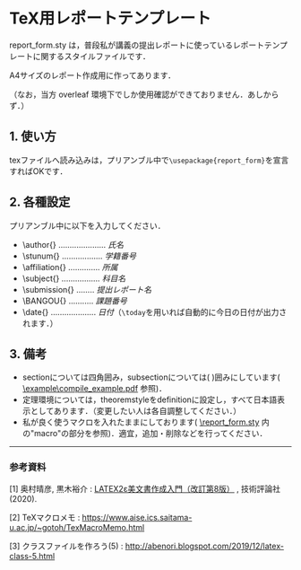 # TeX用レポートテンプレート

report_form.sty は，普段私が講義の提出レポートに使っているレポートテンプレートに関するスタイルファイルです．

A4サイズのレポート作成用に作ってあります．

（なお，当方 overleaf 環境下でしか使用確認ができておりません．あしからず．）

## 1. 使い方

texファイルへ読み込みは，プリアンブル中で`\usepackage{report_form}`を宣言すればOKです．


## 2. 各種設定

プリアンブル中に以下を入力してください．

- \author{} ..................... *氏名*
- \stunum{} .................. *学籍番号*
- \affiliation{} .............. *所属*
- \subject{} ................. *科目名*
- \submission{} ........ *提出レポート名*
- \BANGOU{} ........... *課題番号*
- \date{} .................... *日付*（`\today`を用いれば自動的に今日の日付が出力されます．）


## 3. 備考
- sectionについては四角囲み，subsectionについては( )囲みにしています( [\example\compile_example.pdf](https://github.com/Loschmidt-constant/TeX_report-template/tree/main/example/compile_example.pdf) 参照)．
- 定理環境については，theoremstyleをdefinitionに設定し，すべて日本語表示としてあります．（変更したい人は各自調整してください．）
- 私が良く使うマクロを入れたままにしております( [\report_form.sty](https://github.com/Loschmidt-constant/TeX_report-template/blob/main/report_form.sty) 内の"macro"の部分を参照)．適宜，追加・削除などを行ってください．

***
### 参考資料  
[1] 奥村晴彦, 黒木裕介 : [LATEX2ε美文書作成入門（改訂第8版）](https://amzn.to/3F1WpcB) , 技術評論社 (2020).

[2] TeXマクロメモ :  https://www.aise.ics.saitama-u.ac.jp/~gotoh/TexMacroMemo.html

[3] クラスファイルを作ろう(5) : http://abenori.blogspot.com/2019/12/latex-class-5.html
